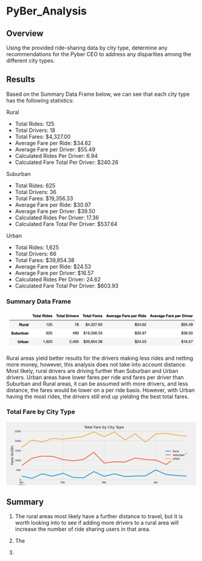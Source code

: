 # PyBer_Analysis
## Overview
Using the provided ride-sharing data by city type, determine any recommendations for the Pyber CEO to address any disparities among the different city types.

## Results
Based on the Summary Data Frame below, we can see that each city type has the following statistics:

Rural
* Total Rides: 125
* Total Drivers: 18
* Total Fares: $4,327.00
* Average Fare per Ride: $34.62
* Average Fare per Driver: $55.49
* Calculated Rides Per Driver: 6.94
* Calculated Fare Total Per Driver: $240.26

Suburban
* Total Rides: 625
* Total Drivers: 36
* Total Fares: $19,356.33
* Average Fare per Ride: $30.97
* Average Fare per Driver: $39.50
* Calculated Rides Per Driver: 17.36
* Calculated Fare Total Per Driver: $537.64

Urban
* Total Rides: 1,625
* Total Drivers: 66
* Total Fares: $39,854.38
* Average Fare per Ride: $24.53
* Average Fare per Driver: $16.57
* Calculated Rides Per Driver: 24.62
* Calculated Fare Total Per Driver: $603.93

### Summary Data Frame
![PyBer Summary](Analysis/PyBer_summary2.png)

Rural areas yield better results for the drivers making less rides and netting more money, however, this analysis does not take into account distance. Most likely, rural drivers are driving further than Suburban and Urban drivers. Urban areas have lower fares per ride and fares per driver than Suburban and Rural areas, it can be assumed with more drivers, and less distance, the fares would be lower on a per ride basis. However, with Urban having the most rides, the drivers still end up yielding the best total fares. 

### Total Fare by City Type
![PyBer Fare Summary](Analysis/PyBer_fare_summary.png)

## Summary

1. The rural areas most likely have a further distance to travel, but it is worth looking into to see if adding more drivers to a rural area will increase the number of ride sharing users in that area.

2. The 
4.
